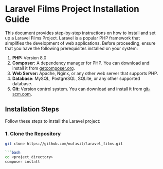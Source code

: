 # Laravel Films Project Installation Guide

This document provides step-by-step instructions on how to install and set up a Laravel Films Project. Laravel is a popular PHP framework that simplifies the development of web applications. Before proceeding, ensure that you have the following prerequisites installed on your system:

1. **PHP:** Version 8.0 
2. **Composer:** A dependency manager for PHP. You can download and install it from [getcomposer.org](https://getcomposer.org/).
3. **Web Server:** Apache, Nginx, or any other web server that supports PHP.
4. **Database:** MySQL, PostgreSQL, SQLite, or any other supported database.
5. **Git:** Version control system. You can download and install it from [git-scm.com](https://git-scm.com/).

## Installation Steps

Follow these steps to install the Laravel project:

### 1. Clone the Repository

```bash
git clone https://github.com/mufasil/laravel_films.git

```bash
cd <project_directory>
composer install